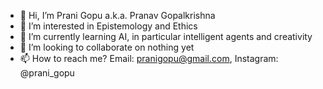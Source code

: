 - 👋   Hi, I’m Prani Gopu a.k.a. Pranav Gopalkrishna
- 👀   I’m interested in Epistemology and Ethics
- 🌱   I’m currently learning AI, in particular intelligent agents and creativity
- 💞️   I’m looking to collaborate on nothing yet
- 📫   How to reach me? Email: pranigopu@gmail.com, Instagram: @prani_gopu

<!---
pranigopu/pranigopu is a ✨ special ✨ repository because its `README.md` (this file) appears on your GitHub profile.
You can click the Preview link to take a look at your changes.
--->
